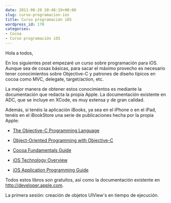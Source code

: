 ```yaml
---
date: 2011-06-20 20:48:19+00:00
slug: curso-programacion-ios
title: Curso programación iOS
wordpress_id: 170
categories:
- Cocoa
- Curso programación iOS
---
```


Hola a todos,

En los siguientes post empezaré un curso sobre programación para iOS. Aunque sea de cosas básicas, para sacar el máximo provecho es necesario tener conocimientos sobre Objective-C y patrones de diseño típicos en cocoa como MVC, delegate, target/action, etc.

La mejor manera de obtener estos conocimientos es mediante la documentación que redacta la propia Apple. La documentación existente en ADC, que se incluye en XCode, es muy extensa y de gran calidad.

Además, si tenéis la aplicación iBooks, ya sea en el iPhone o en el iPad, tenéis en el iBookStore una serie de publicaciones hecha por la propia Apple:




  * [The Objective-C Programming Language](http://itunes.apple.com/es/book/the-objective-c-programming/id409922308?mt=11)


  * [Object-Oriented Programming with Objective-C](http://itunes.apple.com/es/book/object-oriented-programming/id409922309?mt=11)


  * [Cocoa Fundamentals Guide](http://itunes.apple.com/es/book/cocoa-fundamentals-guide/id409921412?mt=11)


  * [iOS Technology Overview ](http://itunes.apple.com/es/book/ios-technology-overview/id409921432?mt=11)


  * [iOS Application Programming Guide](http://itunes.apple.com/es/book/ios-application-programming/id409921492?mt=11)


Todos estos libros son gratuitos, así como la documentación existente en http://developer.apple.com.

La primera sesión: creación de objetos UIView's en tiempo de ejecución.
